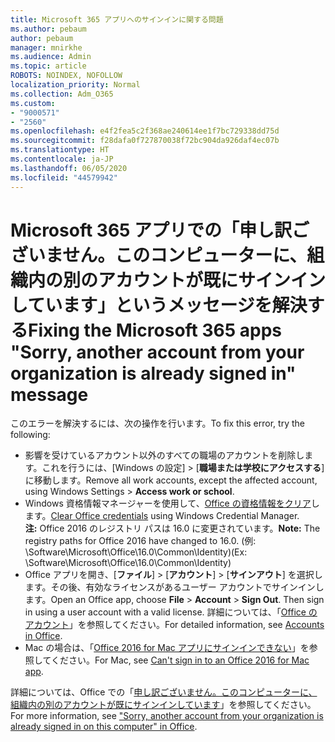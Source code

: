 ```yaml
---
title: Microsoft 365 アプリへのサインインに関する問題
ms.author: pebaum
author: pebaum
manager: mnirkhe
ms.audience: Admin
ms.topic: article
ROBOTS: NOINDEX, NOFOLLOW
localization_priority: Normal
ms.collection: Adm_O365
ms.custom:
- "9000571"
- "2560"
ms.openlocfilehash: e4f2fea5c2f368ae240614ee1f7bc729338dd75d
ms.sourcegitcommit: f28dafa0f727870038f72bc904da926daf4ec07b
ms.translationtype: HT
ms.contentlocale: ja-JP
ms.lasthandoff: 06/05/2020
ms.locfileid: "44579942"
---
```

# <a name="fixing-the-microsoft-365-apps-sorry-another-account-from-your-organization-is-already-signed-in-message"></a><span data-ttu-id="1ec1e-102">Microsoft 365 アプリでの「申し訳ございません。このコンピューターに、組織内の別のアカウントが既にサインインしています」というメッセージを解決する</span><span class="sxs-lookup"><span data-stu-id="1ec1e-102">Fixing the Microsoft 365 apps "Sorry, another account from your organization is already signed in" message</span></span>

<span data-ttu-id="1ec1e-103">このエラーを解決するには、次の操作を行います。</span><span class="sxs-lookup"><span data-stu-id="1ec1e-103">To fix this error, try the following:</span></span>

- <span data-ttu-id="1ec1e-104">影響を受けているアカウント以外のすべての職場のアカウントを削除します。これを行うには、[Windows の設定] > [**職場または学校にアクセスする**] に移動します。</span><span class="sxs-lookup"><span data-stu-id="1ec1e-104">Remove all work accounts, except the affected account, using Windows Settings > **Access work or school**.</span></span>
- <span data-ttu-id="1ec1e-105">Windows 資格情報マネージャーを使用して、[Office の資格情報をクリア](https://docs.microsoft.com/office/troubleshoot/error-messages/another-account-already-signed-in#step-3-clear-cached-credentials-on-the-computer)します。</span><span class="sxs-lookup"><span data-stu-id="1ec1e-105">[Clear Office credentials](https://docs.microsoft.com/office/troubleshoot/error-messages/another-account-already-signed-in#step-3-clear-cached-credentials-on-the-computer) using Windows Credential Manager.</span></span><br/>
    <span data-ttu-id="1ec1e-106">**注:** Office 2016 のレジストリ パスは 16.0 に変更されています。</span><span class="sxs-lookup"><span data-stu-id="1ec1e-106">**Note:** The registry paths for Office 2016 have changed to 16.0.</span></span> <span data-ttu-id="1ec1e-107">(例: \Software\Microsoft\Office\16.0\Common\Identity\)</span><span class="sxs-lookup"><span data-stu-id="1ec1e-107">(Ex: \Software\Microsoft\Office\16.0\Common\Identity\)</span></span>
- <span data-ttu-id="1ec1e-108">Office アプリを開き、[**ファイル**]  >  [**アカウント**]  >  [**サインアウト**] を選択します。その後、有効なライセンスがあるユーザー アカウントでサインインします。</span><span class="sxs-lookup"><span data-stu-id="1ec1e-108">Open an Office app, choose **File** > **Account** > **Sign Out**. Then sign in using a user account with a valid license.</span></span> <span data-ttu-id="1ec1e-109">詳細については、「[Office のアカウント](https://support.office.com/article/accounts-in-office-628ea040-f265-49de-b986-be09c3ebf8a9)」を参照してください。</span><span class="sxs-lookup"><span data-stu-id="1ec1e-109">For detailed information, see [Accounts in Office](https://support.office.com/article/accounts-in-office-628ea040-f265-49de-b986-be09c3ebf8a9).</span></span>
- <span data-ttu-id="1ec1e-110">Mac の場合は、「[Office 2016 for Mac アプリにサインインできない](https://docs.microsoft.com/office365/troubleshoot/authentication/sign-in-to-office-2016-for-mac-fail)」を参照してください。</span><span class="sxs-lookup"><span data-stu-id="1ec1e-110">For Mac, see [Can't sign in to an Office 2016 for Mac app](https://docs.microsoft.com/office365/troubleshoot/authentication/sign-in-to-office-2016-for-mac-fail).</span></span>

<span data-ttu-id="1ec1e-111">詳細については、Office での「[申し訳ございません。このコンピューターに、組織内の別のアカウントが既にサインインしています](https://docs.microsoft.com/office/troubleshoot/error-messages/another-account-already-signed-in)」を参照してください。</span><span class="sxs-lookup"><span data-stu-id="1ec1e-111">For more information, see ["Sorry, another account from your organization is already signed in on this computer" in Office](https://docs.microsoft.com/office/troubleshoot/error-messages/another-account-already-signed-in).</span></span>
